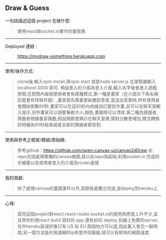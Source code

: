 Draw & Guess
---
一句話描述這個 project 在做什麼: 
>使用react與socket.io實作你畫我猜
---
Deployed 連結 : 
>https://mydraw-something.herokuapp.com 
---
使用/操作方式:
>clone後,輸入npm install,再npm start 或是node server.js 在瀏覽器輸入localhost:3000 即可.
>預設進入的介面為登入介面,輸入名字後會進入遊戲房間,在房間內每個使用者會有兩種模式,第一種是畫家（在介面左下角名稱前面會有特殊符號）,畫家首先需要更新題目答案,當送出答案時,所有使用者會開始倒數60秒,畫家可以在這60秒內依據自訂題目作畫,且可以在聊天室輸入提示,另外畫家可以調整筆劃大小,顏色,畫錯時可以清除.第二種為猜題者,猜題者根據畫家猜題,假設猜錯會顯示在聊天室裡,猜對分數會增加,模式轉換的時機為60秒結束或是全部的猜題者都答對.
---
使用與參考之框架/模組/原始碼:
>參考github：https://github.com/open-canvas-ui/canvas2dDraw 此repo完成處理單機的canvas做圖,我以此repo為起始,利用socket.io 完成同步繪畫以及使用者登入的介面及router處理
---
我的貢獻:
>除了處理canvas的畫圖事件以外,其餘皆是獨立完成,並deploy到heroku上
---
心得:
>寫完這個project對react,react-router,socket.io的使用熟悉度上升不少,並且學到利用react build 寫好的 app 還有如何 deploy 到線上免費的server,另外heroku區域好像只有 US 和 EU 兩個地方可以選,因此載入會花一點時間,另一個方法是利用速網的ip來當作伺服器,就可以有較快的網路速度.
